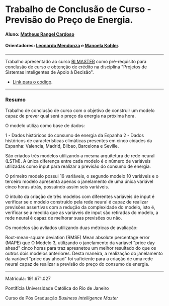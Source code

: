 # Trabalho de Conclusão de Curso - Previsão do Preço de Energia.

#### Aluno: [Matheus Rangel Cardoso](https://github.com/MatheusRangelCardoso)
#### Orientadores: [Leonardo Mendonza](https://github.com/leofome8) e [Manoela Kohler](https://github.com/manoelakohler).

---

Trabalho apresentado ao curso [BI MASTER](https://ica.puc-rio.ai/bi-master) como pré-requisito para conclusão de curso e obtenção de crédito na disciplina "Projetos de Sistemas Inteligentes de Apoio à Decisão".

- [Link para o código](https://github.com/MatheusRangelCardoso/tcc-bi-master-2019.1).


---

### Resumo

Trabalho de conclusão de curso com o objetivo de construir um modelo capaz de prever qual será o preço da energia na próxima hora.

O modelo utiliza como base de dados:

1 - Dados históricos do consumo de energia da Espanha
2 - Dados históricos de características climáticas presentes em cinco cidades da Espanha: Valencia, Madrid, Bilbao, Barcelona e Seville.

São criados três modelos utilizando a mesma arquitetura de rede neural (LSTM). A única diferença entre cada modelo é o número de variáveis 
utilizadas como input para realizar a previsão do consumo de energia.

O primeiro modelo possui 16 variáveis, o segundo modelo 10 variáveis e o terceiro modelo apresenta apenas o janelamento de uma única variável 
cinco horas atrás, possuindo assim seis variáveis.

O intuito da criação de três modelos com diferentes variáveis de input é verificar se o modelo construído pela rede neural é capaz de realizar 
previsões assertivas com a redução da complexidade do modelo, isto é, verificar se a medida que as variáveis de input são retiradas do modelo, 
a rede neural é capaz de melhorar suas previsões ou não.

Os modelos são avliados utilizando duas métricas de avaliação:

Root-mean-square deviation (RMSE)
Mean absolute percentage error (MAPE) que O Modelo 3, utilizando o janelamento da variável "price day ahead" cinco horas para traz apresnetou um melhor resultado do que os outros dois modelos anteriores. Desta maneira, a realização do janelamento da variável "price day ahead" foi suficiente para a criação de uma rede neural capaz de realizar a previsão do preço do consumo de energia.

---

Matrícula: 191.671.027

Pontifícia Universidade Católica do Rio de Janeiro

Curso de Pós Graduação *Business Intelligence Master*
